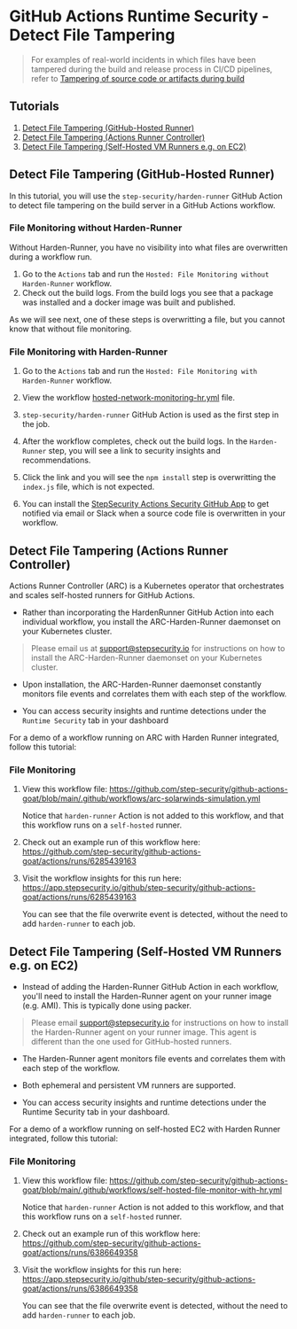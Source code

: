 # GitHub Actions Runtime Security - Detect File Tampering

> For examples of real-world incidents in which files have been tampered during the build and release process in CI/CD pipelines, refer to [Tampering of source code or artifacts during build](../Vulnerabilities/TamperingDuringBuild.md)

## Tutorials

1. [Detect File Tampering (GitHub-Hosted Runner)](#detect-file-tampering-github-hosted-runner)
2. [Detect File Tampering (Actions Runner Controller)](#detect-file-tampering-actions-runner-controller)
3. [Detect File Tampering (Self-Hosted VM Runners e.g. on EC2)](#detect-file-tampering-self-hosted-vm-runners-eg-on-ec2)

## Detect File Tampering (GitHub-Hosted Runner)

In this tutorial, you will use the `step-security/harden-runner` GitHub Action to detect file tampering on the build server in a GitHub Actions workflow.

### File Monitoring without Harden-Runner

Without Harden-Runner, you have no visibility into what files are overwritten during a workflow run.

1. Go to the `Actions` tab and run the `Hosted: File Monitoring without Harden-Runner` workflow.
2. Check out the build logs. From the build logs you see that a package was installed and a docker image was built and published.

As we will see next, one of these steps is overwritting a file, but you cannot know that without file monitoring.

### File Monitoring with Harden-Runner

1. Go to the `Actions` tab and run the `Hosted: File Monitoring with Harden-Runner` workflow.

2. View the workflow [hosted-network-monitoring-hr.yml](../../.github/workflows/hosted-file-monitor-with-hr.yml) file.

3. `step-security/harden-runner` GitHub Action is used as the first step in the job.

4. After the workflow completes, check out the build logs. In the `Harden-Runner` step, you will see a link to security insights and recommendations.

5. Click the link and you will see the `npm install` step is overwritting the `index.js` file, which is not expected.

6. You can install the [StepSecurity Actions Security GitHub App](https://github.com/apps/stepsecurity-actions-security) to get notified via email or Slack when a source code file is overwritten in your workflow.

## Detect File Tampering (Actions Runner Controller)

Actions Runner Controller (ARC) is a Kubernetes operator that orchestrates and scales self-hosted runners for GitHub Actions.

- Rather than incorporating the HardenRunner GitHub Action into each individual workflow, you install the ARC-Harden-Runner daemonset on your Kubernetes cluster.

> Please email us at support@stepsecurity.io for instructions on how to install the ARC-Harden-Runner daemonset on your Kubernetes cluster.

- Upon installation, the ARC-Harden-Runner daemonset constantly monitors file events and correlates them with each step of the workflow.

- You can access security insights and runtime detections under the `Runtime Security` tab in your dashboard

For a demo of a workflow running on ARC with Harden Runner integrated, follow this tutorial:

### File Monitoring

1. View this workflow file:
   https://github.com/step-security/github-actions-goat/blob/main/.github/workflows/arc-solarwinds-simulation.yml

   Notice that `harden-runner` Action is not added to this workflow, and that this workflow runs on a `self-hosted` runner.

2. Check out an example run of this workflow here:
   https://github.com/step-security/github-actions-goat/actions/runs/6285439163

3. Visit the workflow insights for this run here:
   https://app.stepsecurity.io/github/step-security/github-actions-goat/actions/runs/6285439163

   You can see that the file overwrite event is detected, without the need to add `harden-runner` to each job.

## Detect File Tampering (Self-Hosted VM Runners e.g. on EC2)

- Instead of adding the Harden-Runner GitHub Action in each workflow, you'll need to install the Harden-Runner agent on your runner image (e.g. AMI). This is typically done using packer.

> Please email support@stepsecurity.io for instructions on how to install the Harden-Runner agent on your runner image. This agent is different than the one used for GitHub-hosted runners.

- The Harden-Runner agent monitors file events and correlates them with each step of the workflow.

- Both ephemeral and persistent VM runners are supported.

- You can access security insights and runtime detections under the Runtime Security tab in your dashboard.

For a demo of a workflow running on self-hosted EC2 with Harden Runner integrated, follow this tutorial:

### File Monitoring

1. View this workflow file:
   https://github.com/step-security/github-actions-goat/blob/main/.github/workflows/self-hosted-file-monitor-with-hr.yml

   Notice that `harden-runner` Action is not added to this workflow, and that this workflow runs on a `self-hosted` runner.

2. Check out an example run of this workflow here:
   https://github.com/step-security/github-actions-goat/actions/runs/6386649358

3. Visit the workflow insights for this run here:
   https://app.stepsecurity.io/github/step-security/github-actions-goat/actions/runs/6386649358

   You can see that the file overwrite event is detected, without the need to add `harden-runner` to each job.
